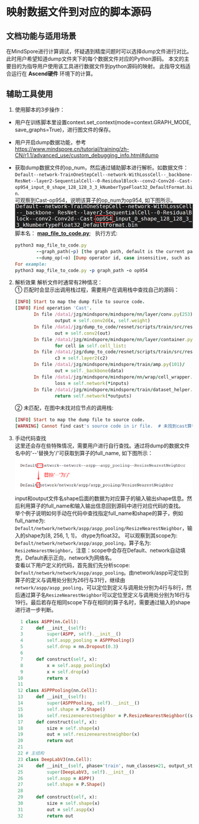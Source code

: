 # 映射数据文件到对应的脚本源码

## 文档功能与适用场景

  在MindSpore进行计算调试，怀疑遇到精度问题时可以选择dump文件进行对比。此时用户希望知道dump文件夹下的每个数据文件对应的Python源码。
  本文的主要目的为指导用户使用该工具进行数据文件到python源码的映射。
  此指导文档适合运行在 **Ascend硬件** 环境下的计算。

## 辅助工具使用

 1. 使用脚本的3步操作：  
   - 用户在训练脚本里设置context.set_context(mode=context.GRAPH_MODE, save_graphs=True)，进行图文件的保存。  
   - 用户开启dump数据功能，参考<https://www.mindspore.cn/tutorial/training/zh-CN/r1.1/advanced_use/custom_debugging_info.html#dump>  
   - 获取dump数据文件的op_num，然后通过辅助脚本进行解析。如数据文件：`Default--network-TrainOneStepCell--network-WithLossCell--_backbone-
   ResNet--layer2-SequentialCell--0-ResidualBlock--conv2-Conv2d--Cast-op954_input_0_shape_128_128_3_3_kNumberTypeFloat32_DefaultFormat.bin`.  
   可观察到Cast-op954，说明该算子的op_num为op954, 如下图所示。
   ![image](./images/op_image.png)  
   脚本名： **[map_file_to_code.py](https://gitee.com/mindspore/mindspore/blob/master/scripts/map_dump_file_to_code/map_file_to_code.py)**; &nbsp; 执行方式:  

     ```ruby
     python3 map_file_to_code.py
             --graph_path(-p) [the graph path, default is the current path](option)
             --dump_op(-o) [Dump operator id, case insensitive, such as 'op954'.](required)  
     For example:  
     python3 map_file_to_code.py -p graph_path -o op954
     ```

 2. 解析效果
   解析文件时通常有2种情况：  
   ① 匹配时会显示出调用栈过程，需要用户在调用栈中查找自己的源码：

    ```ruby
    [INFO] Start to map the dump file to source code.
    [INFO] Find operation 'Cast'.
           In file /data1/jzg/mindspore/mindspore/nn/layer/conv.py(253)/
                   output = self.conv2d(x, self.weight)
           In file /data1/jzg/dump_to_code/resnet/scripts/train/src/resnet.py(166)/
                   out = self.conv2(out)
           In file /data1/jzg/mindspore/mindspore/nn/layer/container.py(173)/
                   for cell in self.cell_list:
           In file /data1/jzg/dump_to_code/resnet/scripts/train/src/resnet.py(323)/     # 用户代码行
                   c3 = self.layer2(c2)
           In file /data1/jzg/mindspore/mindspore/train/amp.py(101)/
                   out = self._backbone(data)
           In file /data1/jzg/mindspore/mindspore/nn/wrap/cell_wrapper.py(247)/
                   loss = self.network(*inputs)
           In file /data1/jzg/mindspore/mindspore/train/dataset_helper.py(87)/
                   return self.network(*outputs)
    ```

    ② 未匹配，在图中未找对应节点的调用栈:

    ```ruby
    [INFO] Start to map the dump file to source code.  
    [WARNING] Cannot find cast's source code in ir file.  # 未找到cast算子的信息
    ```

 3. 手动代码查找  
   这里还会存在些特殊情况，需要用户进行自行查找。通过将dump的数据文件名中的'--'替换为'/'可获取到算子的full_name, 如下图所示：
   ![image](./images/replace_symbol.png)  
   input和output文件名shape后面的数据为对应算子的输入输出shape信息。然后利用算子的full_name和输入输出信息回到源码中进行对应代码的查找。  
   举个例子说明如何手动在代码中查找指定full_name和shape的算子，例如full_name为: `Default/network/network/aspp/aspp_pooling/ResizeNearestNeighbor`，输入的shape为[8, 256, 1, 1]， dtype为float32。
   可以观察到其scope为: `Default/network/network/aspp/aspp_pooling`，算子名为: `ResizeNearestNeighbor`。注意：scope中会存在Default、network自动填充，Default表示正向，network为网络名。  
   查看以下用户定义的代码，首先我们先分析scope: `Default/network/network/aspp/aspp_pooling`。由network/aspp可定位到算子的定义与调用处分别为26行与31行，继续由`network/aspp/aspp_pooling`，可以定位到定义与调用处分别为4行与8行，然后通过算子名`ResizeNearestNeighbor`可以定位至定义与调用处分别为16行与19行。最后若存在相同scope下存在相同的算子名时，需要通过输入的shape进行进一步判断。

    ```ruby
      1 class ASPP(nn.Cell):
      2     def __init__(self):
      3         super(ASPP, self).__init__()
      4         self.aspp_pooling = ASPPPooling()
      5         self.drop = nn.Dropout(0.3)
      6
      7     def construct(self, x):
      8         x = self.aspp_pooling(x)
      9         x = self.drop(x)
     10         return x
     11
     12 class ASPPPooling(nn.Cell):
     13     def __init__(self):
     14         super(ASPPPooling, self).__init__()
     15         self.shape = P.Shape()
     16         self.resizenearestneighbor = P.ResizeNearestNeighbor((size[2], size[3]), True)
     17     def construct(self, x):
     18         size = self.shape(x)
     19         out = self.resizenearestneighbor(x)
     20         return out
     21
     22 # 主结构
     23 class DeepLabV3(nn.Cell):
     24     def __init__(self, phase='train', num_classes=21, output_stride=16, freeze_bn=False):
     25         super(DeepLabV3, self).__init__()
     26         self.aspp = ASPP()
     27         self.shape = P.Shape()
     28
     29     def construct(self, x):
     30         size = self.shape(x)
     31         out = self.aspp(x)
     32         return out
    ```
